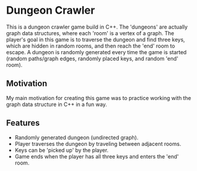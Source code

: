 # Dungeon Crawler

This is a dungeon crawler game build in C++. The 'dungeons' are actually graph data structures, where each 'room' is a vertex of a graph. The player's goal in this game is to traverse the dungeon and find three keys, which are hidden in random rooms, and then reach the 'end' room to escape. A dungeon is randomly generated every time the game is started (random paths/graph edges, randomly placed keys, and random 'end' room).

## Motivation

My main motivation for creating this game was to practice working with the graph data structure in C++ in a fun way.

## Features

- Randomly generated dungeon (undirected graph).
- Player traverses the dungeon by traveling between adjacent rooms.
- Keys can be 'picked up' by the player.
- Game ends when the player has all three keys and enters the 'end' room.
